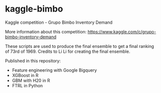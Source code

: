 # kaggle-bimbo
Kaggle competition - Grupo Bimbo Inventory Demand

More information about this competition: https://www.kaggle.com/c/grupo-bimbo-inventory-demand

These scripts are used to produce the final ensemble to get a final ranking of 73rd of 1969.
Credits to Li Li for creating the final ensemble. 

Published in this repository:
- Feature engineering with Google Bigquery
- XGBoost in R
- GBM with H20 in R
- FTRL in Python
